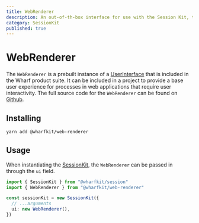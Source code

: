 ```yaml
---
title: WebRenderer
description: An out-of-th-box interface for use with the Session Kit, to facilitate interactions with users of an application.
category: SessionKit
published: true
---
```


# WebRenderer

The `WebRenderer` is a prebuilt instance of a [UserInterface](/docs/sessionkit/plugin-user-interface) that is included in the Wharf product suite. It can be included in a project to provide a base user experience for processes in web applications that require user interactivity. The full source code for the `WebRenderer` can be found on [Github](https://github.com/wharfkit/web-renderer).

## Installing

```bash
yarn add @wharfkit/web-renderer
```

## Usage

When instantiating the [SessionKit](/docs/sessionkit/session-kit-factory), the `WebRenderer` can be passed in through the `ui` field.

```ts
import { SessionKit } from "@wharfkit/session"
import { WebRenderer } from "@wharfkit/web-renderer"

const sessionKit = new SessionKit({
  // ...arguments
  ui: new WebRenderer(),
})
```

